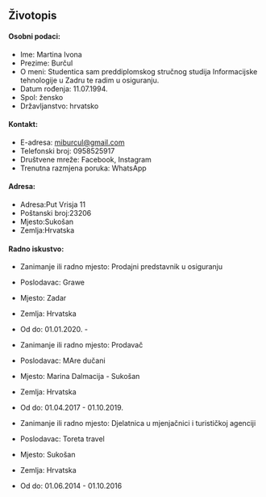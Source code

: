 ## Životopis

#### Osobni podaci:

- Ime: Martina Ivona
- Prezime: Burčul
- O meni: Studentica sam preddiplomskog stručnog studija Informacijske tehnologije u Zadru te radim u osiguranju.
- Datum rođenja: 11.07.1994.
- Spol: žensko
- Državljanstvo: hrvatsko

#### Kontakt:
- E-adresa: miburcul@gmail.com
- Telefonski broj: 0958525917
- Društvene mreže: Facebook, Instagram
- Trenutna razmjena poruka: WhatsApp

#### Adresa:
- Adresa:Put Vrisja 11
- Poštanski broj:23206
- Mjesto:Sukošan
- Zemlja:Hrvatska

#### Radno iskustvo:
- Zanimanje ili radno mjesto: Prodajni predstavnik u osiguranju
- Poslodavac: Grawe
- Mjesto: Zadar
- Zemlja: Hrvatska
- Od do: 01.01.2020. -


- Zanimanje ili radno mjesto: Prodavač
- Poslodavac: MAre dučani
- Mjesto: Marina Dalmacija - Sukošan
- Zemlja: Hrvatska
- Od do: 01.04.2017 - 01.10.2019.


- Zanimanje ili radno mjesto: Djelatnica u mjenjačnici i turističkoj agenciji
- Poslodavac: Toreta travel
- Mjesto: Sukošan
- Zemlja: Hrvatska
- Od do: 01.06.2014 - 01.10.2016







